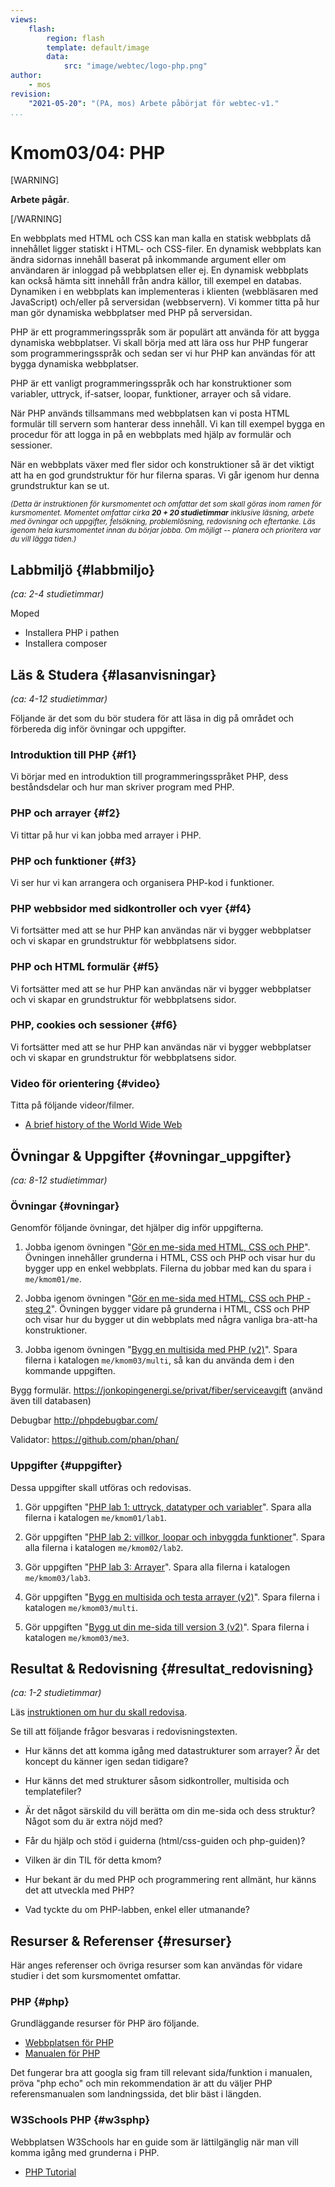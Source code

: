 ```yaml
---
views:
    flash:
        region: flash
        template: default/image
        data:
            src: "image/webtec/logo-php.png"
author:
    - mos
revision:
    "2021-05-20": "(PA, mos) Arbete påbörjat för webtec-v1."
...
```

Kmom03/04: PHP
==================================

[WARNING]

**Arbete pågår**.

[/WARNING]

<!-- stop-->

En webbplats med HTML och CSS kan man kalla en statisk webbplats då innehållet ligger statiskt i HTML- och CSS-filer. En dynamisk webbplats kan ändra sidornas innehåll baserat på inkommande argument eller om användaren är inloggad på webbplatsen eller ej. En dynamisk webbplats kan också hämta sitt innehåll från andra källor, till exempel en databas. Dynamiken i en webbplats kan implementeras i klienten (webbläsaren med JavaScript) och/eller på serversidan (webbservern). Vi kommer titta på hur man gör dynamiska webbplatser med PHP på serversidan.

PHP är ett programmeringsspråk som är populärt att använda för att bygga dynamiska webbplatser. Vi skall börja med att lära oss hur PHP fungerar som programmeringsspråk och sedan ser vi hur PHP kan användas för att bygga dynamiska webbplatser.

PHP är ett vanligt programmeringsspråk och har konstruktioner som variabler, uttryck, if-satser, loopar, funktioner, arrayer och så vidare.

När PHP används tillsammans med webbplatsen kan vi posta HTML formulär till servern som hanterar dess innehåll. Vi kan till exempel bygga en procedur för att logga in på en webbplats med hjälp av formulär och sessioner.

När en webbplats växer med fler sidor och konstruktioner så är det viktigt att ha en god grundstruktur för hur filerna sparas. Vi går igenom hur denna grundstruktur kan se ut.

<!--more-->

<!--
[FIGURE src=image/snapht18/multipage.png?w=w3 caption="En multisida i PHP, navigeringsmeny i vänsterkanten och färgad i pastellfärger."]
-->

<small><i>(Detta är instruktionen för kursmomentet och omfattar det som skall göras inom ramen för kursmomentet. Momentet omfattar cirka **20 + 20 studietimmar** inklusive läsning, arbete med övningar och uppgifter, felsökning, problemlösning, redovisning och eftertanke. Läs igenom hela kursmomentet innan du börjar jobba. Om möjligt -- planera och prioritera var du vill lägga tiden.)</i></small>



Labbmiljö  {#labbmiljo}
---------------------------------

*(ca: 2-4 studietimmar)*

Moped

* Installera PHP i pathen
* Installera composer



Läs & Studera  {#lasanvisningar}
---------------------------------

*(ca: 4-12 studietimmar)*

Följande är det som du bör studera för att läsa in dig på området och förbereda dig inför övningar och uppgifter.



### Introduktion till PHP {#f1}

Vi börjar med en introduktion till programmeringsspråket PHP, dess beståndsdelar och hur man skriver program med PHP.

<!--
Slides till föreläsningen "[HTML, introduktion](https://dbwebb-se.github.io/webtec/lecture/L01-html-intro/slide.html)".

[YOUTUBE src="RJ5HKgZZs6w" width=700 caption="HTML, introduktion (med Mikael)."]
-->



### PHP och arrayer {#f2}

Vi tittar på hur vi kan jobba med arrayer i PHP.

<!--
Slides till föreläsningen "[HTML, introduktion](https://dbwebb-se.github.io/webtec/lecture/L01-html-intro/slide.html)".

[YOUTUBE src="RJ5HKgZZs6w" width=700 caption="HTML, introduktion (med Mikael)."]
-->



### PHP och funktioner {#f3}

Vi ser hur vi kan arrangera och organisera PHP-kod i funktioner.

<!--
Slides till föreläsningen "[HTML, introduktion](https://dbwebb-se.github.io/webtec/lecture/L01-html-intro/slide.html)".

[YOUTUBE src="RJ5HKgZZs6w" width=700 caption="HTML, introduktion (med Mikael)."]
-->



### PHP webbsidor med sidkontroller och vyer {#f4}

Vi fortsätter med att se hur PHP kan användas när vi bygger webbplatser och vi skapar en grundstruktur för webbplatsens sidor.

<!--
Slides till föreläsningen "[HTML, introduktion](https://dbwebb-se.github.io/webtec/lecture/L01-html-intro/slide.html)".

[YOUTUBE src="RJ5HKgZZs6w" width=700 caption="HTML, introduktion (med Mikael)."]
-->



### PHP och HTML formulär {#f5}

Vi fortsätter med att se hur PHP kan användas när vi bygger webbplatser och vi skapar en grundstruktur för webbplatsens sidor.

<!--
Slides till föreläsningen "[HTML, introduktion](https://dbwebb-se.github.io/webtec/lecture/L01-html-intro/slide.html)".

[YOUTUBE src="RJ5HKgZZs6w" width=700 caption="HTML, introduktion (med Mikael)."]
-->



### PHP, cookies och sessioner {#f6}

Vi fortsätter med att se hur PHP kan användas när vi bygger webbplatser och vi skapar en grundstruktur för webbplatsens sidor.

<!--
Slides till föreläsningen "[HTML, introduktion](https://dbwebb-se.github.io/webtec/lecture/L01-html-intro/slide.html)".

[YOUTUBE src="RJ5HKgZZs6w" width=700 caption="HTML, introduktion (med Mikael)."]
-->




<!--

Lägg läsanvisningar under respektive föreläsning

### PHP {#php}


Läs följande för att bekanta dig med tekniken.

1. Bekanta dig kort med [webbplatsen för PHP](http://php.net/), bara så att du har varit där och ser hur den ser ut. Det som vi framförallt kommer att använda framöver är [manualen för PHP](http://php.net/manual/en/). Kika snabbt igenom dess innehållsförteckning så att du ser vad det handlar om. Du behöver inte studera något i detalj för tillfället. Även för PHP funkar googling bra att nå rätt sida i referensmanualen, pröva "php echo" och min rekommendation är att du väljer PHP referensmanualen som landningssida, det blir bäst i längden.



### Kurslitteratur {#kursboken}

I kursboken [Webbutveckling med PHP och MySQL](kunskap/boken-webbutveckling-med-php-och-mysql) är följande kapitel relevanta att läsa igenom och/eller använda som referens.

* Kapitel 1 Introduktion
* Kapitel 2 Variabler
* Kapitel 3 Konstanter
* Kapitel 4 Operatorer
* Kapitel 5 Villkorssatser
* Kapitel 6 Iterationer

-->


### Video för orientering {#video}

Titta på följande videor/filmer.

* [A brief history of the World Wide Web](https://www.youtube.com/watch?v=sSqZ_hJu9zA)



Övningar & Uppgifter  {#ovningar_uppgifter}
-------------------------------------------

*(ca: 8-12 studietimmar)*



### Övningar {#ovningar}

Genomför följande övningar, det hjälper dig inför uppgifterna.

1. Jobba igenom övningen "[Gör en me-sida med HTML, CSS och PHP](kunskap/skapa-en-webbsida-med-html-css-och-php)". Övningen innehåller grunderna i HTML, CSS och PHP och visar hur du bygger upp en enkel webbplats. Filerna du jobbar med kan du spara i `me/kmom01/me`.

1. Jobba igenom övningen "[Gör en me-sida med HTML, CSS och PHP - steg 2](kunskap/skapa-en-webbsida-med-html-css-och-php-steg-2)". Övningen bygger vidare på grunderna i HTML, CSS och PHP och visar hur du bygger ut din webbplats med några vanliga bra-att-ha konstruktioner.

1. Jobba igenom övningen "[Bygg en multisida med PHP (v2)](kunskap/bygg-en-multisida-med-php-v2)". Spara filerna i katalogen `me/kmom03/multi`, så kan du använda dem i den kommande uppgiften.

Bygg formulär.
https://jonkopingenergi.se/privat/fiber/serviceavgift (använd även till databasen)

Debugbar
http://phpdebugbar.com/

Validator:
https://github.com/phan/phan/


<!--
Programmera PHP i cli-skript

Formulär GET
* POST
* FILE
* SESSION
* COOKIE
* login

* kontaktformulär, flashmeddelande

PHP
* funktioner, arrayer
-->



### Uppgifter {#uppgifter}

Dessa uppgifter skall utföras och redovisas.

1. Gör uppgiften "[PHP lab 1: uttryck, datatyper och variabler](uppgift/php-lab1-uttryck-datatyper-och-variabler)". Spara alla filerna i katalogen `me/kmom01/lab1`.

1. Gör uppgiften "[PHP lab 2: villkor, loopar och inbyggda funktioner](uppgift/php-lab2-villkor-loopar-och-inbyggda-funktioner)". Spara alla filerna i katalogen `me/kmom02/lab2`.

1. Gör uppgiften "[PHP lab 3: Arrayer](uppgift/php-lab3-arrayer)". Spara alla filerna i katalogen `me/kmom03/lab3`.

1. Gör uppgiften "[Bygg en multisida och testa arrayer (v2)](uppgift/bygg-en-multisida-och-testa-arrayer-v2)". Spara filerna i katalogen `me/kmom03/multi`.

1. Gör uppgiften "[Bygg ut din me-sida till version 3 (v2)](uppgift/bygg-ut-din-htmlphp-me-sida-till-version-3-v2)". Spara filerna i katalogen `me/kmom03/me3`.



Resultat & Redovisning  {#resultat_redovisning}
-----------------------------------------------

*(ca: 1-2 studietimmar)*

Läs [instruktionen om hur du skall redovisa](./../redovisa).

Se till att följande frågor besvaras i redovisningstexten.

* Hur känns det att komma igång med datastrukturer som arrayer? Är det koncept du känner igen sedan tidigare?
* Hur känns det med strukturer såsom sidkontroller, multisida och templatefiler?
* Är det något särskild du vill berätta om din me-sida och dess struktur? Något som du är extra nöjd med?
* Får du hjälp och stöd i guiderna (html/css-guiden och php-guiden)?
* Vilken är din TIL för detta kmom?

* Hur bekant är du med PHP och programmering rent allmänt, hur känns det att utveckla med PHP?
* Vad tyckte du om PHP-labben, enkel eller utmanande?



Resurser & Referenser {#resurser}
---------------------------------

Här anges referenser och övriga resurser som kan användas för vidare studier i det som kursmomentet omfattar.



### PHP {#php}

Grundläggande resurser för PHP äro följande.

* [Webbplatsen för PHP](http://php.net/)
* [Manualen för PHP](http://php.net/manual/en/)

Det fungerar bra att googla sig fram till relevant sida/funktion i manualen, pröva "php echo" och min rekommendation är att du väljer PHP referensmanualen som landningssida, det blir bäst i längden.



### W3Schools PHP {#w3sphp}

Webbplatsen W3Schools har en guide som är lättilgänglig när man vill komma igång med grunderna i PHP.

* [PHP Tutorial](https://www.w3schools.com/php/)



<!--
### PHP Guide {#phpguide}

Läs igenom följande sektion i guiden "[Kom igång med programmering i PHP](guide/kom-igang-med-programmering-i-php)". Det ger dig en grundläggande introduktion i att hantera PHP och hjälper dig inför de uppgifter du skall göra.

* [Grunder och struktur](guide/kom-igang-med-programmering-i-php/grunder-och-struktur)
* [Datastrukturer](guide/kom-igang-med-programmering-i-php/datastrukturer)
* [Värden, variabler och typer](guide/kom-igang-med-programmering-i-php/varden-variabler-och-typer)
* [Kontrollstrukturer](guide/kom-igang-med-programmering-i-php/kontrollstrukturer)
* [Sidkontroller](guide/kom-igang-med-programmering-i-php/sidkontroller)



### PHP videoserie {#phpvideo}

Det finns en videoserie som bygger på innehållet i guiden, kika gärna på den som ett komplement till guiden.

* [Kom igång med programmering i PHP (2019)](https://www.youtube.com/playlist?list=PLKtP9l5q3ce-oIvGdREyAH-Oq_DQdqYW1)

-->
